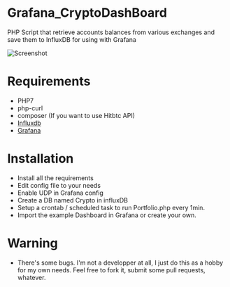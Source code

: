 # Grafana_CryptoDashBoard
PHP Script that retrieve accounts balances from various exchanges and save them to InfluxDB for using with Grafana

![Screenshot](https://user-images.githubusercontent.com/32750570/31518428-81ed26aa-af9f-11e7-8af9-641e67ade1e2.png)

# Requirements

- PHP7
- php-curl
- composer (If you want to use Hitbtc API)
- [Influxdb](https://portal.influxdata.com/downloads)
- [Grafana](https://www.grafana.com)

# Installation

- Install all the requirements
- Edit config file to your needs
- Enable UDP in Grafana config
- Create a DB named Crypto in influxDB
- Setup a crontab / scheduled task to run Portfolio.php every 1min. 
- Import the example Dashboard in Grafana or create your own. 

# Warning 

- There's some bugs. I'm not a developper at all, I just do this as a hobby for my own needs. Feel free to fork it, submit some pull requests, whatever. 



